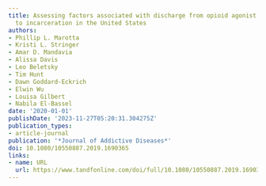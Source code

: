 ```yaml
---
title: Assessing factors associated with discharge from opioid agonist therapy due
  to incarceration in the United States
authors:
- Phillip L. Marotta
- Kristi L. Stringer
- Amar D. Mandavia
- Alissa Davis
- Leo Beletsky
- Tim Hunt
- Dawn Goddard-Eckrich
- Elwin Wu
- Louisa Gilbert
- Nabila El-Bassel
date: '2020-01-01'
publishDate: '2023-11-27T05:20:31.304275Z'
publication_types:
- article-journal
publication: '*Journal of Addictive Diseases*'
doi: 10.1080/10550887.2019.1690365
links:
- name: URL
  url: https://www.tandfonline.com/doi/full/10.1080/10550887.2019.1690365
---
```

